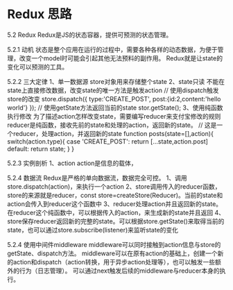# Redux 思路

5.2 Redux
    Redux是JS的状态容器，提供可预测的状态管理。

5.2.1 动机
    状态是整个应用在运行的过程中，需要各种各样的动态数据，为便于管理，改变一个model时可能会引起其他无法预料的副作用。
    Redux就是让state的变化可以预测的工具。

5.2.2 三大定律
    1、单一数据源
        store对象用来存储整个state
    2、state只读
        不能在state上直接修改数据，改变state的唯一方法是触发action
        // 使用dispatch触发store的改变
        store.dispatch({
            type:'CREATE_POST',
            post:{id:2,content:'hello world'}
        });
        // 使用getState方法返回当前的state
        stor.getState();
    3、使用纯函数执行修改
        为了描述action怎样改变state，需要编写reducer来支付宝修改的规则
        reducer是纯函数，接收先前的state和处理的action，返回新的state。
        // 这是一个reducer，处理action，并返回新的state
        function posts(state=[],action){
            switch(action.type){
                case 'CREATE_POST':
                    return [...state,action.post]
                default:
                    return state;
            }
        }

5.2.3 实例剖析
    1、action
        action是信息的载体，

5.2.4 数据流
    Redux是严格的单向数据流，数据完全可控。
    1、调用store.dispatch(action)，来执行一个action
    2、store调用传入的reducer函数，store的来源就是reducer，const store=createStore(Reducer)。当前的state和action会传入到reducer这个函数中
    3、reducer处理action并且返回新的state。在reducer这个纯函数中，可以根据传入的action，来生成新的state并且返回
    4、store保存reducer返回新的完整的state。可以根据store.getState()来取得当前的state，也可以通过store.subscribe(listener)来监听state的变化


5.2.4 使用中间件middleware
    middleware可以同时接触到action信息与store的getState、dispatch方法。
    middleware可以在原有action的基础上，创建一个新的action和dispatch（action转换，用于异步action处理等），也可以触发一些额外的行为（日志管理）。
    可以通过next触发后续的middleware与reducer本身的执行。
















